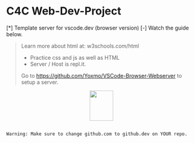 # C4C Web-Dev-Project

[*] Template server for vscode.dev (browser version)
[-] Watch the guide below.

> Learn more about html at: w3schools.com/html
> - Practice css and js as well as HTML
> - Server / Host is repl.it.
> 
> Go to https://github.com/Yoxmo/VSCode-Browser-Webserver to setup a server.


<p align='center'>
<a href='https://www.youtube.com/watch?v=D3OtA2EpPSc'>
<img width='35%' height='80' src='https://e00-elmundo.uecdn.es/assets/multimedia/imagenes/2022/09/20/16636684071458.jpg' />
</a>
</p>

```

Warning: Make sure to change github.com to github.dev on YOUR repo.

```
